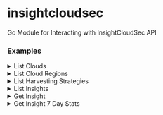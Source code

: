 # insightcloudsec
Go Module for Interacting with InsightCloudSec API

### Examples

<details><summary>List Clouds</summary>

```go
package main

import (
	"fmt"
	"os"

	"github.com/gstotts/insightcloudsec"
)

func main() {
	// Get a client
	c, err := insightcloudsec.NewClient()
	if err != nil {
		fmt.Println(err)
	}

	cs, err := c.List_Clouds()
	if err != nil {
		fmt.Println(err)
		os.Exit(1)
	}
	for _, c := range cs.Clouds {
		fmt.Printf("          Name: %s\n", c.Name)
		fmt.Printf("Resource Count: %d\n\n", c.ResourceCount)
	}
}
```
</details>
<details><summary>List Cloud Regions</summary>
	
```go
package main

import (
	"fmt"
	"os"

	"github.com/gstotts/insightcloudsec"
)

func main() {
	// Get a client
	c, err := insightcloudsec.NewClient()
	if err != nil {
		fmt.Println(err)
	}

	clouds, err := c.List_Clouds()
	if err != nil {
		fmt.Println(err)
		os.Exit(1)
	}
	for _, cloud := range clouds.Clouds {
		fmt.Printf("Name: %s\n", cloud.Name)
		regions, _ := c.List_Cloud_Regions(cloud)
		fmt.Println("Regions:")
		for _, region := range regions.Regions {
			fmt.Printf("- %s\n", region.Name)
		}
	}
}
```
</details>
<details><summary>List Harvesting Strategies</summary>

```go
package main

import (
	"fmt"
	"os"

	"github.com/gstotts/insightcloudsec"
)

func main() {
	// Get a client
	c, err := insightcloudsec.NewClient()
	if err != nil {
		fmt.Println(err)
	}

	hs, err := c.List_Harvesting_Strategies()
	if err != nil {
		fmt.Println(err)
		os.Exit(1)
	}
	for _, s := range hs.Strategies {
		fmt.Printf("Name: %s\n", s.Name)
	}
}
```
</details>
<details><summary>List Insights</summary>
	
```go
package main

import (
	"fmt"
	"os"

	"github.com/gstotts/insightcloudsec"
)

func main() {
	// Get a client
	c, err := insightcloudsec.NewClient()
	if err != nil {
		fmt.Println(err)
	}

	insights, err := c.List_Insights()
	if err != nil {
		fmt.Println(err)
		os.Exit(1)
	}
	for _, insight := range insights {
		fmt.Printf("       Name: %s\n", insight.Name)
		fmt.Printf("Description: %s\n\n", insight.Description)
	}
}
```
</details>
<details><summary>Get Insight</summary>

```go
package main

import (
	"fmt"

	"github.com/gstotts/insightcloudsec"
)

func main() {
	// Get a client
	c, err := insightcloudsec.NewClient()
	if err != nil {
		fmt.Println(err)
	}

	insightID := 2
	insightSource := "backoffice"

	details, err := c.Get_Insight(insightID, insightSource)
	if err != nil {
		fmt.Println(err)
	}
	fmt.Println(details.Name)
}	
```
</details>
<details><summary>Get Insight 7 Day Stats</summary>

```go
package main

import (
	"fmt"

	"github.com/gstotts/insightcloudsec"
)

func main() {
	// Get a client
	c, err := insightcloudsec.NewClient()
	if err != nil {
		fmt.Println(err)
	}

	insightID := 2
	insightSource := "backoffice"

	details, err := c.Get_Insight_7_Days(insightID, insightSource)
	if err != nil {
		fmt.Println(err)
	}
	for date, info := range details {
		fmt.Println(date, info)
	}
}	
```
</details>
